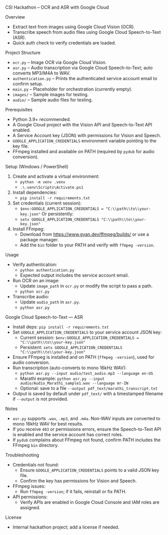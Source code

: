 CSI Hackathon – OCR and ASR with Google Cloud

Overview
- Extract text from images using Google Cloud Vision (OCR).
- Transcribe speech from audio files using Google Cloud Speech-to-Text (ASR).
- Quick auth check to verify credentials are loaded.

Project Structure
- `ocr.py` – Image OCR via Google Cloud Vision.
- `asr.py` – Audio transcription via Google Cloud Speech-to-Text; auto converts MP3/M4A to WAV.
- `authentication.py` – Prints the authenticated service account email to confirm setup.
- `main.py` – Placeholder for orchestration (currently empty).
- `images/` – Sample images for testing.
- `audio/` – Sample audio files for testing.

Prerequisites
- Python 3.9+ recommended.
- A Google Cloud project with the Vision API and Speech-to-Text API enabled.
- A Service Account key (JSON) with permissions for Vision and Speech.
- `GOOGLE_APPLICATION_CREDENTIALS` environment variable pointing to the key file.
- FFmpeg installed and available on PATH (required by `pydub` for audio conversion).

Setup (Windows / PowerShell)
1) Create and activate a virtual environment:
   - `python -m venv .venv`
   - `.\.venv\Scripts\Activate.ps1`
2) Install dependencies:
   - `pip install -r requirements.txt`
3) Set credentials (current session):
   - `$env:GOOGLE_APPLICATION_CREDENTIALS = "C:\\path\\to\\your-key.json"`
   Or persistently:
   - `setx GOOGLE_APPLICATION_CREDENTIALS "C:\\path\\to\\your-key.json"`
4) Install FFmpeg:
   - Download from https://www.gyan.dev/ffmpeg/builds/ or use a package manager.
   - Add the `bin` folder to your PATH and verify with `ffmpeg -version`.

Usage
- Verify authentication:
  - `python authentication.py`
  - Expected output includes the service account email.
- Run OCR on an image:
  - Update `image_path` in `ocr.py` or modify the script to pass a path.
  - `python ocr.py`
- Transcribe audio:
  - Update `audio_path` in `asr.py`.
  - `python asr.py`

Google Cloud Speech-to-Text — ASR
- Install deps: `pip install -r requirements.txt`
- Set `GOOGLE_APPLICATION_CREDENTIALS` to your service account JSON key:
  - Current session: `$env:GOOGLE_APPLICATION_CREDENTIALS = "C:\\path\\to\\your-key.json"`
  - Persistent: `setx GOOGLE_APPLICATION_CREDENTIALS "C:\\path\\to\\your-key.json"`
- Ensure FFmpeg is installed and on PATH (`ffmpeg -version`), used for audio conversion.
- Run transcription (auto-converts to mono 16kHz WAV):
  - `python asr.py --input audio/test_audio.mp3 --language en-US`
  - Marathi example: `python asr.py --input audio/Audio_Marathi_sample1.wav --language mr-IN`
  - Optional: save to a file `--output pdf_text/marathi_transcript.txt`
- Output is saved by default under `pdf_text/` with a timestamped filename if `--output` is not provided.

Notes
- `asr.py` supports `.wav`, `.mp3`, and `.m4a`. Non-WAV inputs are converted to mono 16kHz WAV for best results.
- If you receive `403` or permissions errors, ensure the Speech-to-Text API is enabled and the service account has correct roles.
- If `pydub` complains about FFmpeg not found, confirm PATH includes the FFmpeg `bin` directory.

Troubleshooting
- Credentials not found:
  - Ensure `GOOGLE_APPLICATION_CREDENTIALS` points to a valid JSON key file.
  - Confirm the key has permissions for Vision and Speech.
- FFmpeg issues:
  - Run `ffmpeg -version`; if it fails, reinstall or fix PATH.
- API permissions:
  - Verify APIs are enabled in Google Cloud Console and IAM roles are assigned.

License
- Internal hackathon project; add a license if needed.